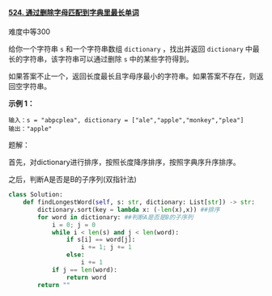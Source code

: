 #### [524. 通过删除字母匹配到字典里最长单词](https://leetcode-cn.com/problems/longest-word-in-dictionary-through-deleting/)

难度中等300

给你一个字符串 `s` 和一个字符串数组 `dictionary` ，找出并返回 `dictionary` 中最长的字符串，该字符串可以通过删除 `s` 中的某些字符得到。

如果答案不止一个，返回长度最长且字母序最小的字符串。如果答案不存在，则返回空字符串。

 

**示例 1：**

```
输入：s = "abpcplea", dictionary = ["ale","apple","monkey","plea"]
输出："apple"
```



题解：

首先，对dictionary进行排序，按照长度降序排序，按照字典序升序排序。

之后，判断A是否是B的子序列(双指针法)

```python
class Solution:
    def findLongestWord(self, s: str, dictionary: List[str]) -> str:
        dictionary.sort(key = lambda x: (-len(x),x)) ##排序
        for word in dictionary: ##判断A是否是B的子序列
            i = 0; j = 0
            while i < len(s) and j < len(word):
                if s[i] == word[j]:
                    i += 1; j += 1
                else:
                    i += 1
            if j == len(word):
                return word
        return ""
```

